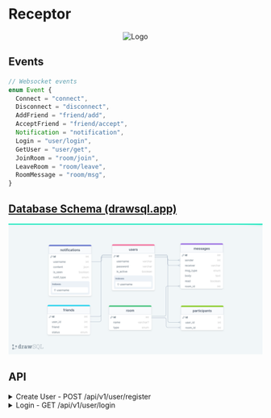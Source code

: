 # Receptor

<p align="center"> 
   <img src="https://user-images.githubusercontent.com/72753578/184505323-7f76a321-28cc-480a-ac9a-ec72a3fd91de.gif" alt="Logo" title="Receptor"/>
</p>

## Events

```ts
// Websocket events
enum Event {
  Connect = "connect",
  Disconnect = "disconnect",
  AddFriend = "friend/add",
  AcceptFriend = "friend/accept",
  Notification = "notification",
  Login = "user/login",
  GetUser = "user/get",
  JoinRoom = "room/join",
  LeaveRoom = "room/leave",
  RoomMessage = "room/msg",
}
```

## [Database Schema (drawsql.app)](https://drawsql.app/teams/no-sim/diagrams/rustchat)

![Schema](./schema.png)

## API

<details>
   <summary>
      Create User - POST /api/v1/user/register
   </summary>

### Reqeust

```json
{
  "username": "Karianne",
  "password": "123456"
}
```

### Response

```json
{
  "userId": 4
}
```

</details>

<details>
   <summary>
      Login - GET /api/v1/user/login
   </summary>

### Reqeust

```json
{
  "username": "Karianne",
  "password": "123456"
}
```

### Response

```json
{
  "user": {
    "id": 2,
    "username": "Bret",
    "isActive": false,
    "createdAt": "2022-08-14T15:52:48.319Z",
    "updatedAt": "2022-08-14T16:33:53.159Z"
  },
  "token": "eyJhbGciOiJIUzI1NiIsInR5cCI6IkpXVCJ9.eyJpZCI6MiwiaWF0IjoxNjYwNDk2NDUzLCJleHAiOjE2NjExMDEyNTN9.7THobk-iSSspgKrJQ1Z6e3rlWACIItz62TfJ2D0mTIg",
  "roomsId": [1],
  "friends": [
    {
      "roomId": 1,
      "User": {
        "id": 1,
        "username": "keytolearn",
        "isActive": true,
        "createdAt": "2022-08-14T15:52:48.319Z",
        "updatedAt": "2022-08-14T16:16:11.036Z"
      }
    }
  ]
}
```

</details>
